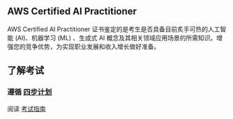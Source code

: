 ## AWS Certified AI Practitioner
AWS Certified AI Practitioner 证书鉴定的是考生是否具备目前炙手可热的人工智能 (AI)、机器学习 (ML) 、生成式 AI 概念及其相关领域应用场景的所需知识。增强您的竞争优势，为实现职业发展和收入增长做好准备。

## 了解考试
### 遵循 [四步计划](https://explore.skillbuilder.aws/learn/external-ecommerce;view=none;redirectURL=?ctldoc-catalog-0=l-_zh~field16-_28~field17-_44~field14-_5)



阅读 [考试指南](https://d1.awsstatic.com/zh_CN/training-and-certification/docs-ai-practitioner/AWS-Certified-AI-Practitioner_Exam-Guide.pdf)